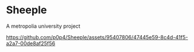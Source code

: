 # Sheeple

A metropolia university project

https://github.com/p0p4/Sheeple/assets/95407806/47445e59-8c4d-41f5-a2a7-00de8af25f56
